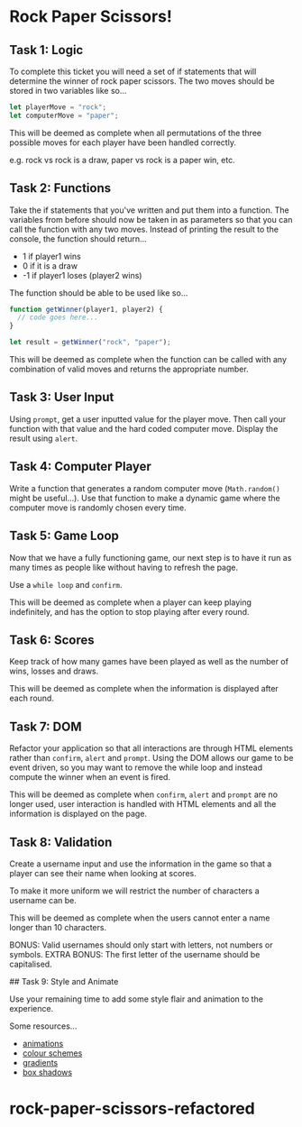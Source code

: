 # Rock Paper Scissors!

## Task 1: Logic

To complete this ticket you will need a set of if statements that will determine the winner of rock paper scissors. The two moves should be stored in two variables like so...

```js
let playerMove = "rock";
let computerMove = "paper";
```

This will be deemed as complete when all permutations of the three possible moves for each player have been handled correctly.

e.g. rock vs rock is a draw, paper vs rock is a paper win, etc.

## Task 2: Functions

Take the if statements that you've written and put them into a function. The variables from before should now be taken in as parameters so that you can call the function with any two moves. Instead of printing the result to the console, the function should return...

- 1 if player1 wins
- 0 if it is a draw
- -1 if player1 loses (player2 wins)

The function should be able to be used like so...

```js
function getWinner(player1, player2) {
  // code goes here...
}

let result = getWinner("rock", "paper");
```

This will be deemed as complete when the function can be called with any combination of valid moves and returns the appropriate number.

## Task 3: User Input

Using `prompt`, get a user inputted value for the player move. Then call your function with that value and the hard coded computer move. Display the result using `alert`.

## Task 4: Computer Player

Write a function that generates a random computer move (`Math.random()` might be useful...). Use that function to make a dynamic game where the computer move is randomly chosen every time.

## Task 5: Game Loop

Now that we have a fully functioning game, our next step is to have it run as many times as people like without having to refresh the page.

Use a `while loop` and `confirm`.

This will be deemed as complete when a player can keep playing indefinitely, and has the option to stop playing after every round.

## Task 6: Scores

Keep track of how many games have been played as well as the number of wins, losses and draws.

This will be deemed as complete when the information is displayed after each round.

## Task 7: DOM

Refactor your application so that all interactions are through HTML elements rather than `confirm`, `alert` and `prompt`. Using the DOM allows our game to be event driven, so you may want to remove the while loop and instead compute the winner when an event is fired.

This will be deemed as complete when `confirm`, `alert` and `prompt` are no longer used, user interaction is handled with HTML elements and all the information is displayed on the page.

## Task 8: Validation

Create a username input and use the information in the game so that a player can see their name when looking at scores.

To make it more uniform we will restrict the number of characters a username can be.

This will be deemed as complete when the users cannot enter a name longer than 10 characters.

BONUS: Valid usernames should only start with letters, not numbers or symbols.
EXTRA BONUS: The first letter of the username should be capitalised.

## Task 9: Style and Animate

Use your remaining time to add some style flair and animation to the experience.

Some resources...

- [animations](https://animista.net/)
- [colour schemes](https://coolors.co/generate)
- [gradients](https://uigradients.com/)
- [box shadows](https://getcssscan.com/css-box-shadow-examples)
# rock-paper-scissors-refactored
